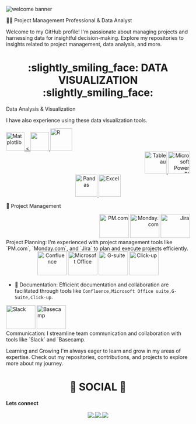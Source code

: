 



![welcome banner](https://github.com/amike68/amike68/assets/147053561/f2c4473e-cc6f-4b60-bdc3-ed588cde8d57)

👨‍💼 Project Management Professional & Data Analyst 

Welcome to my GitHub profile! I'm passionate about managing projects and harnessing data for insightful decision-making. Explore my repositories to insights related to project management, data analysis, and more.

<div align="center"> <h1 align="center"> :slightly_smiling_face: DATA VISUALIZATION :slightly_smiling_face:	</h1> </div>

Data Analysis & Visualization

I have also experience using these data visualization tools.

<div align="left">
<a href="#" target="_blank"> <img src="https://matplotlib.org/stable/_images/sphx_glr_logos2_003.png" alt="Matplotlib" height="50"/> <
<a href="#" target="_blank"> <img src="https://seaborn.pydata.org/_static/logo-wide-lightbg.svg" height="50"/> </a>   
<a href="#" target="_blank"> <img src="https://github.com/amike68/amike68/assets/147053561/66f3d83f-c5f5-43d0-be21-79055f2150d2" alt="R" height="60"/> </a>
<div align="right"> <a href="#" target="_blank"> <img src="https://github.com//amike68/amike68/assets/147053561/8b418099-5e14-4f8b-b0ee-9c6fd1c1ff27" alt="Tableau" height="60"/> </a>
<a href="#" target="_blank"> <img src="https://insightsoftware.com/wp-content/uploads/2018/03/blog-microsoft-power-bi-solid-color.jpg" alt="Microsoft Power BI" height="60"/> </a>
<div align="middle"> <a href="#" target="_blank"> <img src="https://upload.wikimedia.org/wikipedia/commons/thumb/e/ed/Pandas_logo.svg/2560px-Pandas_logo.svg.png" alt="Pandas" height="60"/> </a> <a href="#" target="_blank"> <img src="https://github.com//amike68/amike68/assets/147053561/28c0c3bf-76b5-46fc-adbd-7248bd072384" alt="Excel" height="60"/> </a>
  <div align="left">
  

 🚀 Project Management
<div align="right">
  <img src="https://github.com/amike68/amike68/assets/147053561/5ef660ec-a21b-4219-b753-5681cf354cf1" alt="PM.com" width="80" height="65">
  <img src="https://github.com/amike68/amike68/assets/147053561/7eaf847f-60e2-474a-a04d-e334ca7655e4" alt="Monday.com" width="80" height="65">
  <img src="https://github.com/amike68/amike68/assets/147053561/abe0e59a-5980-474c-9a44-769682ccda46" alt="Jira" width="80" height="65">
</div>
 Project Planning: I'm experienced with project management tools like `PM.com`, `Monday.com`, and `Jira` to plan and execute projects efficiently.

<div align="middle">
  <img src="https://github.com/amike68/amike68/assets/147053561/19fe9a59-79c5-4140-a2d5-c0786a3389d3" alt="Confluence" width="80" height="65">
    <img src="https://github.com/amike68/amike68/assets/147053561/c2eebd27-2e82-41a8-a27a-b86df2c4e17d" alt="Microsoft Office" width="80" height="65">
    <img src="https://github.com/amike68/amike68/assets/147053561/450ac532-8312-42a8-88f1-c9fc29f04475" alt="G-suite" width="80" height="65">
    <img src="https://github.com/amike68/amike68/assets/147053561/4d18f4c0-975e-41ef-934e-4703b2589744" alt="Click-up" width="80" height="65">
</div>

- 📝 Documentation: Efficient documentation and collaboration are facilitated through tools like `Confluence,Microsoft Office suite,G-Suite,Click-up`. 

<div align="left">
  <img src="https://github.com/amike68/amike68/assets/147053561/27d491b7-576c-4dbf-9dd0-ac3ad680e78c" alt="Slack" width="80" height="65">
  <img src="https://github.com/amike68/amike68/assets/147053561/47a597d5-039c-4ad9-aae8-2d1537e0bfc6" alt="Basecamp" width="80" height="65">
</div>
 Communication: I streamline team communication and collaboration with tools like `Slack` and `Basecamp. 


 Learning and Growing
I'm always eager to learn and grow in my areas of expertise. Check out my repositories, contributions, and projects to explore more about my journey.



<div align="center"> <h1 align="center"> 👨 SOCIAL 👩 </h1> </div> 

<b>Lets connect</b> 

<p align="center"> 

 

<a href="https://www.linkedin.com/in/estheramike/"> 

  <img align="center" src="https://img.shields.io/badge/linkedin-%230077B5.svg?&style=for-the-badge&logo=linkedin&logoColor=white" /> 

</a> 

 

<a href="https://public.tableau.com/app/profile/esther.amike/"> 


  <img align="center" src="https://img.shields.io/badge/-Tableau-1e376b?style=for-the-badge&logo=tableau&logoColor=white"  /> 

</a> 

 

<a href="mailto:esther.amike@googlemail.com">   

  <img align="center" src="https://img.shields.io/badge/gmail-f1f2f6.svg?&style=for-the-badge&logo=gmail&logoColor=red"  /> 

</a> 

 

</p> 

 
